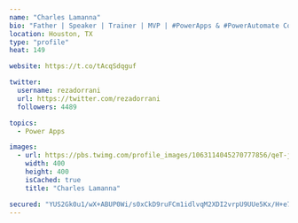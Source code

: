 ```yaml
---
name: "Charles Lamanna"
bio: "Father | Speaker | Trainer | MVP | #PowerApps & #PowerAutomate Community Super User | YouTuber Right-pointing triangle http://youtube.com/c/rezadorrani | Learn - Share - Clockwise rightwards and leftwards open circle arrows"
location: Houston, TX
type: "profile"
heat: 149

website: https://t.co/tAcqSdqguf

twitter:
  username: rezadorrani
  url: https://twitter.com/rezadorrani
  followers: 4489

topics:
  - Power Apps

images:
  - url: https://pbs.twimg.com/profile_images/1063114045270777856/qeT-jpWr_400x400.jpg
    width: 400
    height: 400
    isCached: true
    title: "Charles Lamanna"

secured: "YUS2Gk0u1/wX+ABUP0Wi/s0xCkD9ruFCm1idlvqM2XDI2vrpU9UUe5Kx/H+e7A0PRR/mw0EbsY/J/7c3zuPtkFvcC/55wQumsNDqaFD0v9V5LavkFqP+m3zRiaBY40QLjKj4nm19z+acT8i6WKh2OKzrt+oElATpebtv7F8vw8GSs2I2hSzDeZMdUsegQaJDRoHpt19xWqM5xhdcu2ZAGq0jOhr2Me18Ydks9ItGYTeAhNJO/a6nGMbCLhpQ9LlS1bOO3RgppDyTpNvHyAK2YdEbohgXqVttQ/5CPAYVXc4COkNvO1CrX80UzqhBjRUangzwKENH/qLwAo067pQ7nKsFH9F522MdZGGiNrrii288oESlx+MFG56uuaq4JZ4iMYukBupQZh7ZR4NiWKKj0b231vP2xwesVt5+6Lw6itY=;x6xyMEFVHBYqM3uIIqjcIg=="
---
```


